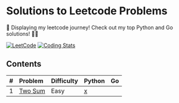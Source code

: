 # Solutions to Leetcode Problems 

🌟 Displaying my leetcode journey! Check out my top Python and Go solutions! 🚀😄

[![LeetCode](https://img.shields.io/badge/-LeetCode-red?logo=LeetCode)](https://leetcode.com/user6223Ob/)
[![Coding Stats](https://img.shields.io/badge/-Stats-orange?logo=GitHub)](https://github.com/Utsav-pixel/YOUR_REPO)
## Contents

| #| Problem |Difficulty      | Python       | Go     |
|--|:--------|:-----------|:-----------|:-----------|
| 1 |[Two Sum](https://leetcode.com/problems/two-sum/)|Easy|[x](https://github.com/Utsav-pixel/LeetCode-Hastle/blob/master/python/Two_Sum.py)||
